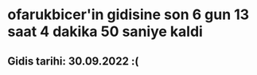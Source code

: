 # ofarukbicer'in gidisine son 6 gun 13 saat 4 dakika 50 saniye kaldi

## Gidis tarihi: 30.09.2022 :(